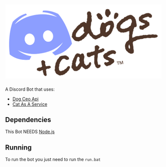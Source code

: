 # ![Image](https://raw.githubusercontent.com/Galtzed/Discordogs-And-Cats/main/ReadMe/discordogs%2Bcats.png?token=AMISCIZUSKNGQI64FNDC5PDANPEES)
A Discord Bot that uses:
* [Dog Ceo Api](https://dog.ceo/api)
* [Cat As A Service](https://cataas.com)

## Dependencies
This Bot NEEDS [Node.js](https://nodejs.org/en/)

## Running
To run the bot you just need to run the `run.bat`
